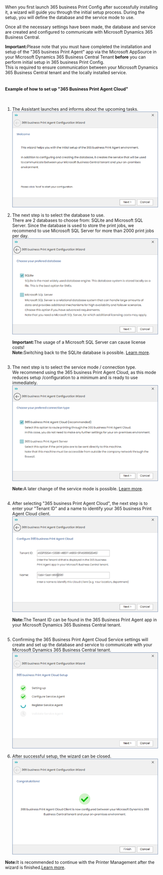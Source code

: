 When you first launch 365 business Print Config after successfully installing it, a wizard will guide you through the initial setup process.
During the setup, you will define the database and the service mode to use.

Once all the necessary settings have been made, the database and service are created and configured to communicate with Microsoft Dynamics 365 Business Central.

<div class="alert alert-notice">
    <i class="fa-solid fa-notes"></i> <strong>Important:</strong>Please note that you must have completed the installation and setup of the "365 business Print Agent" app via the Microsoft AppSource in your Microsoft Dynamics 365 Business Central Tenant <strong>before</strong> you can perform initial setup in 365 business Print Config.<br/>This is required to ensure communication between your Microsoft Dynamics 365 Business Central tenant and the locally installed service.
</div>
<br/>


#### Example of how to set up "365 Business Print Agent Cloud"
<br/>

1. The Assistant launches and informs about the upcoming tasks.<br/>
![Intro](/assets/images/365-business-print-agent/config-tool/wizard/wizard1_en.PNG) 

2. The next step is to select the database to use.<br/>There are 2 databases to choose from: SQLite and Microsoft SQL Server. Since the database is used to store the print jobs, we recommend to use Microsoft SQL Server for more than 2000 print jobs per day. <br/>
![Database](/assets/images/365-business-print-agent/config-tool/wizard/wizard2_en.PNG) 

   <div class="alert alert-notice">
       <i class="fa-solid fa-notes"></i> <strong>Important:</strong>The usage of a Microsoft SQL Server can cause license costs!  
   </div>
   
   <div class="alert alert-info">
       <i class="fa-solid fa-lightbulb"></i> <strong>Note:</strong>Switching back to the SQLite database is possible. <a href="../print-agent-config-databases/">Learn more</a>.
   </div><br/>

3. The next step is to select the service mode / connection type.<br/>We recommend using the 365 business Print Agent Cloud, as this mode reduces setup /configuration to a minimum and is ready to use immediately.<br/>
![CloudClient](/assets/images/365-business-print-agent/config-tool/wizard/wizard3_en.PNG) 
   <div class="alert alert-info">
       <i class="fa-solid fa-lightbulb"></i> <strong>Note:</strong>A later change of the service mode is possible. <a href="../print-agent-config-connections">Learn more</a>.
   </div><br/>

4. After selecting "365 business Print Agent Cloud", the next step is to enter your "Tenant ID" and a name to identify your 365 business Print Agent Cloud client.<br/>
![CloudClient](/assets/images/365-business-print-agent/config-tool/wizard/wizard4-cloud_en.PNG) 
   <div class="alert alert-info">
       <i class="fa-solid fa-lightbulb"></i> <strong>Note:</strong>The Tenant ID can be found in the 365 Business Print Agent app in your Microsoft Dynamics 365 Business Central tenant.
   </div><br/>

5. Confirming the 365 Business Print Agent Cloud Service settings will create and set up the database and service to communicate with your Microsoft Dynamics 365 Business Central tenant.<br/>
![CloudClient](/assets/images/365-business-print-agent/config-tool/wizard/wizard5-cloud_en.PNG) 

6. After successful setup, the wizard can be closed.<br/>
![CloudClient](/assets/images/365-business-print-agent/config-tool/wizard/wizard6-cloud_en.PNG) 

<div class="alert alert-info">
    <i class="fa-solid fa-lightbulb"></i> <strong>Note:</strong>It is recommended to continue with the Printer Management after the wizard is finished.<a href="../print-agent-config-printers/">Learn more</a>.
</div><br/>